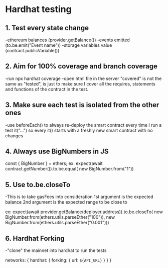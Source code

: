 # Hardhat testing

## 1. Test every state change
-ethereum balances (provider.getBalance())
-events emitted (to.be.emit("Event name"))
-storage variables value (contract.publicVariable())

## 2. Aim for 100% coverage **and** branch coverage
-run npx hardhat coverage
-open html file in the server
"covered" is not the same as "tested", is just to make sure I cover all the requires, statements and functions of the contract in the test.

## 3. Make sure each test is isolated from the other ones
-use beforeEach() to always re-deploy the smart contract every time I run a test it("...") so every it() starts with a freshly new smart contract with no changes

## 4. Always use BigNumbers in JS
const { BigNumber } = ethers;
ex: expect(await contract.getNumber()).to.be.equal(
      new BigNumber.from("1"))

## 5. Use to.be.closeTo
-This is to take gasFees into consideration
1st argument is the expected balance
2nd argument is the expected range to be close to

ex:
expect(await provider.getBalance(deployer.address)).to.be.closeTo(
            new BigNumber.from(ethers.utils.parseEther("100")),
            new BigNumber.from(ethers.utils.parseEther("0.001")))
    

## 6. Hardhat Forking
-"clone" the mainnet into hardhat to run the tests

networks: {
    hardhat: {
      forking: {
        url: `${API_URL}`
      }
    }
  }